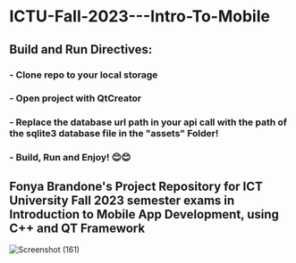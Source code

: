 # ICTU-Fall-2023---Intro-To-Mobile

##       Build and Run Directives:
  ### - Clone repo to your local storage 
  ### - Open project with QtCreator
  ### - Replace the database url path in your api call with the path of the sqlite3 database file in the "assets" Folder!
  ### - Build, Run and Enjoy! 😊😊

## Fonya Brandone's Project Repository for ICT University Fall 2023 semester exams in Introduction to Mobile App Development, using C++ and QT Framework
![Screenshot (161)](https://user-images.githubusercontent.com/100780969/216730496-673500cc-b49a-4b80-874d-0de25a2291cd.png)
